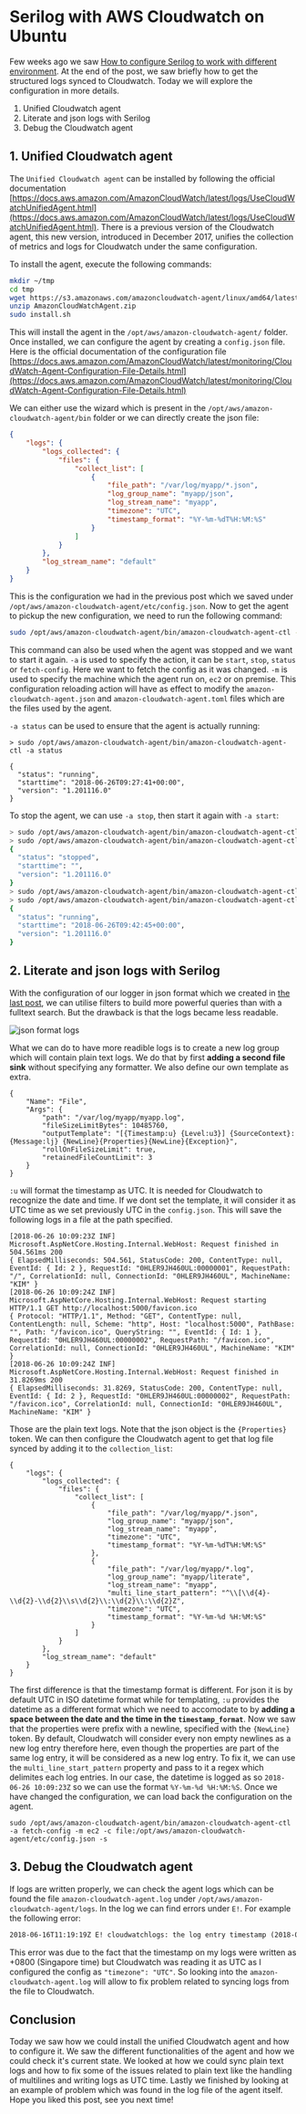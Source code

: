 # Serilog with AWS Cloudwatch on Ubuntu

Few weeks ago we saw [How to configure Serilog to work with different environment](). At the end of the post, we saw briefly how to get the structured logs synced to Cloudwatch. Today we will explore the configuration in more details.

1. Unified Cloudwatch agent
2. Literate and json logs with Serilog
3. Debug the Cloudwatch agent

## 1. Unified Cloudwatch agent

The `Unified Cloudwatch agent` can be installed by following the official documentation [https://docs.aws.amazon.com/AmazonCloudWatch/latest/logs/UseCloudWatchUnifiedAgent.html](https://docs.aws.amazon.com/AmazonCloudWatch/latest/logs/UseCloudWatchUnifiedAgent.html). There is a previous version of the Cloudwatch agent, this new version, introduced in December 2017, unifies the collection of metrics and logs for Cloudwatch under the same configuration.

To install the agent, execute the following commands:

```sh
mkdir ~/tmp
cd tmp
wget https://s3.amazonaws.com/amazoncloudwatch-agent/linux/amd64/latest/AmazonCloudWatchAgent.zip
unzip AmazonCloudWatchAgent.zip
sudo install.sh
```

This will install the agent in the `/opt/aws/amazon-cloudwatch-agent/` folder. Once installed, we can configure the agent by creating a `config.json` file. Here is the official documentation of the configuration file [https://docs.aws.amazon.com/AmazonCloudWatch/latest/monitoring/CloudWatch-Agent-Configuration-File-Details.html](https://docs.aws.amazon.com/AmazonCloudWatch/latest/monitoring/CloudWatch-Agent-Configuration-File-Details.html)

We can either use the wizard which is present in the `/opt/aws/amazon-cloudwatch-agent/bin` folder or we can directly create the json file:

```json
{
    "logs": {
        "logs_collected": {
            "files": {
                "collect_list": [
                    {
                        "file_path": "/var/log/myapp/*.json",
                        "log_group_name": "myapp/json",
                        "log_stream_name": "myapp",
                        "timezone": "UTC",
                        "timestamp_format": "%Y-%m-%dT%H:%M:%S"
                    }
                ]
            }
        },
        "log_stream_name": "default"
    }
}
```

This is the configuration we had in the previous post which we saved under `/opt/aws/amazon-cloudwatch-agent/etc/config.json`. Now to get the agent to pickup the new configuration, we need to run the following command:

```sh
sudo /opt/aws/amazon-cloudwatch-agent/bin/amazon-cloudwatch-agent-ctl -a fetch-config -m ec2 -c file:/opt/aws/amazon-cloudwatch-agent/etc/config.json -s
```

This command can also be used when the agent was stopped and we want to start it again. `-a` is used to specify the action, it can be `start`, `stop`, `status` or `fetch-config`. Here we want to fetch the config as it was changed. `-m` is used to specify the machine which the agent run on, `ec2` or on premise.
This configuration reloading action will have as effect to modify the `amazon-cloudwatch-agent.json` and `amazon-cloudwatch-agent.toml` files which are the files used by the agent.

`-a status` can be used to ensure that the agent is actually running:

```
> sudo /opt/aws/amazon-cloudwatch-agent/bin/amazon-cloudwatch-agent-ctl -a status

{
  "status": "running",
  "starttime": "2018-06-26T09:27:41+00:00",
  "version": "1.201116.0"
}
```

To stop the agent, we can use `-a stop`, then start it again with `-a start`:

```sh
> sudo /opt/aws/amazon-cloudwatch-agent/bin/amazon-cloudwatch-agent-ctl -a stop
> sudo /opt/aws/amazon-cloudwatch-agent/bin/amazon-cloudwatch-agent-ctl -a status
{
  "status": "stopped",
  "starttime": "",
  "version": "1.201116.0"
}
> sudo /opt/aws/amazon-cloudwatch-agent/bin/amazon-cloudwatch-agent-ctl -a start
> sudo /opt/aws/amazon-cloudwatch-agent/bin/amazon-cloudwatch-agent-ctl -a status
{
  "status": "running",
  "starttime": "2018-06-26T09:42:45+00:00",
  "version": "1.201116.0"
}
```

## 2. Literate and json logs with Serilog

With the configuration of our logger in json format which we created in [the last post](), we can utilise filters to build more powerful queries than with a fulltext search. But the drawback is that the logs became less readable.

![json format logs]()

What we can do to have more readible logs is to create a new log group which will contain plain text logs. We do that by first __adding a second file sink__ without specifying any formatter. We also define our own template as extra.

```
{
    "Name": "File",
    "Args": {
        "path": "/var/log/myapp/myapp.log",
        "fileSizeLimitBytes": 10485760,
        "outputTemplate": "[{Timestamp:u} {Level:u3}] {SourceContext}: {Message:lj} {NewLine}{Properties}{NewLine}{Exception}",
        "rollOnFileSizeLimit": true,
        "retainedFileCountLimit": 3
    }
}
```

`:u` will format the timestamp as UTC. It is needed for Cloudwatch to recognize the date and time. If we dont set the template, it will consider it as UTC time as we set previously UTC in the `config.json`. This will save the following logs in a file at the path specified.

```
[2018-06-26 10:09:23Z INF] Microsoft.AspNetCore.Hosting.Internal.WebHost: Request finished in 504.561ms 200  
{ ElapsedMilliseconds: 504.561, StatusCode: 200, ContentType: null, EventId: { Id: 2 }, RequestId: "0HLER9JH460UL:00000001", RequestPath: "/", CorrelationId: null, ConnectionId: "0HLER9JH460UL", MachineName: "KIM" }
[2018-06-26 10:09:24Z INF] Microsoft.AspNetCore.Hosting.Internal.WebHost: Request starting HTTP/1.1 GET http://localhost:5000/favicon.ico   
{ Protocol: "HTTP/1.1", Method: "GET", ContentType: null, ContentLength: null, Scheme: "http", Host: "localhost:5000", PathBase: "", Path: "/favicon.ico", QueryString: "", EventId: { Id: 1 }, RequestId: "0HLER9JH460UL:00000002", RequestPath: "/favicon.ico", CorrelationId: null, ConnectionId: "0HLER9JH460UL", MachineName: "KIM" }
[2018-06-26 10:09:24Z INF] Microsoft.AspNetCore.Hosting.Internal.WebHost: Request finished in 31.8269ms 200  
{ ElapsedMilliseconds: 31.8269, StatusCode: 200, ContentType: null, EventId: { Id: 2 }, RequestId: "0HLER9JH460UL:00000002", RequestPath: "/favicon.ico", CorrelationId: null, ConnectionId: "0HLER9JH460UL", MachineName: "KIM" }
```

Those are the plain text logs. Note that the json object is the `{Properties}` token.
We can then configure the Cloudwatch agent to get that log file synced by adding it to the `collection_list`:

```
{
    "logs": {
        "logs_collected": {
            "files": {
                "collect_list": [
                    {
                        "file_path": "/var/log/myapp/*.json",
                        "log_group_name": "myapp/json",
                        "log_stream_name": "myapp",
                        "timezone": "UTC",
                        "timestamp_format": "%Y-%m-%dT%H:%M:%S"
                    },
                    {
                        "file_path": "/var/log/myapp/*.log",
                        "log_group_name": "myapp/literate",
                        "log_stream_name": "myapp",
                        "multi_line_start_pattern": "^\\[\\d{4}-\\d{2}-\\d{2}\\s\\d{2}\\:\\d{2}\\:\\d{2}Z",
                        "timezone": "UTC",
                        "timestamp_format": "%Y-%m-%d %H:%M:%S"
                    }
                ]
            }
        },
        "log_stream_name": "default"
    }
}
```

The first difference is that the timestamp format is different. For json it is by default UTC in ISO datetime format while for templating, `:u` provides the datetime as a different format which we need to accomodate to by __adding a space between the date and the time in the `timestamp_format`__.
Now we saw that the properties were prefix with a newline, specified with the `{NewLine}` token. By default, Cloudwatch will consider every non empty newlines as a new log entry therefore here, even though the properties are part of the same log entry, it will be considered as a new log entry. To fix it, we can use the `multi_line_start_pattern` property and pass to it a regex which delimites each log entries. In our case, the datetime is logged as so `2018-06-26 10:09:23Z` so we can use the format `%Y-%m-%d %H:%M:%S`. Once we have changed the configuration, we can load back the configuration on the agent.

```
sudo /opt/aws/amazon-cloudwatch-agent/bin/amazon-cloudwatch-agent-ctl -a fetch-config -m ec2 -c file:/opt/aws/amazon-cloudwatch-agent/etc/config.json -s
```

## 3. Debug the Cloudwatch agent

If logs are written properly, we can check the agent logs which can be found the file `amazon-cloudwatch-agent.log` under `/opt/aws/amazon-cloudwatch-agent/logs`.
In the log we can find errors under `E!`. For example the following error:

```txt
2018-06-16T11:19:19Z E! cloudwatchlogs: the log entry timestamp (2018-09-14 11:18:26 +0000 UTC) comparing to the current time (2018-06-16 11:19:19.893710933 +0000 UTC) is older than 14 days or more than 2 hours in the future. Discard the log entry.
```

This error was due to the fact that the timestamp on my logs were written as +0800 (Singapore time) but Cloudwatch was reading it as UTC as I configured the config as `"timezone": "UTC"`. So looking into the `amazon-cloudwatch-agent.log` will allow to fix problem related to syncing logs from the file to Cloudwatch.

## Conclusion

Today we saw how we could install the unified Cloudwatch agent and how to configure it. We saw the different functionalities of the agent and how we could check it's current state. We looked at how we could sync plain text logs and how to fix some of the issues related to plain text like the handling of multilines and writing logs as UTC time. Lastly we finished by looking at an example of problem which was found in the log file of the agent itself. Hope you liked this post, see you next time!
